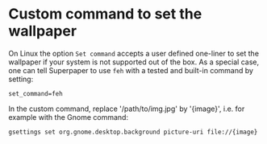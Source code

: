 # Custom command to set the wallpaper

On Linux the option `Set command` accepts a user defined one-liner to set the wallpaper if your system is not supported out of the box.
As a special case, one can tell Superpaper to use `feh` with a tested and built-in command by setting:
```
set_command=feh
```
In the custom command, replace '/path/to/img.jpg' by '{image}', i.e. for example with the Gnome command:
```
gsettings set org.gnome.desktop.background picture-uri file://{image}
```